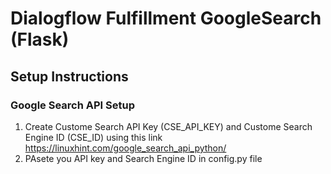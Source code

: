 # Dialogflow Fulfillment GoogleSearch (Flask)

## Setup Instructions

###  Google Search API Setup 
1. Create Custome Search API Key (CSE_API_KEY) and Custome Search Engine ID (CSE_ID) using this link https://linuxhint.com/google_search_api_python/
2. PAsete you API key and Search Engine ID in config.py file
